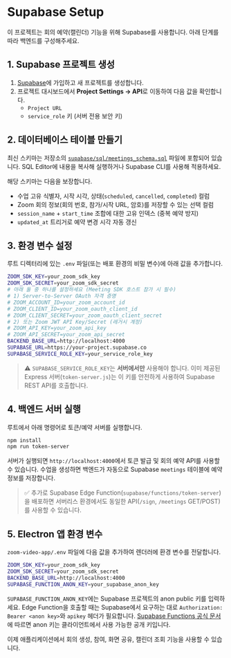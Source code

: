 # Supabase Setup

이 프로젝트는 회의 예약(캘린더) 기능을 위해 Supabase를 사용합니다. 아래 단계를 따라 백엔드를 구성해주세요.

## 1. Supabase 프로젝트 생성
1. [Supabase](https://supabase.com/)에 가입하고 새 프로젝트를 생성합니다.
2. 프로젝트 대시보드에서 **Project Settings → API**로 이동하여 다음 값을 확인합니다.
   - `Project URL`
   - `service_role` 키 (서버 전용 보안 키)

## 2. 데이터베이스 테이블 만들기
최신 스키마는 저장소의 [`supabase/sql/meetings_schema.sql`](supabase/sql/meetings_schema.sql) 파일에 포함되어 있습니다. SQL Editor에 내용을 복사해 실행하거나 Supabase CLI를 사용해 적용하세요.

해당 스키마는 다음을 보장합니다.

- 수업 고유 식별자, 시작 시각, 상태(`scheduled`, `cancelled`, `completed`) 컬럼
- Zoom 회의 정보(회의 번호, 참가/시작 URL, 암호)를 저장할 수 있는 선택 컬럼
- `session_name` + `start_time` 조합에 대한 고유 인덱스 (중복 예약 방지)
- `updated_at` 트리거로 예약 변경 시각 자동 갱신

## 3. 환경 변수 설정
루트 디렉터리에 있는 `.env` 파일(또는 배포 환경의 비밀 변수)에 아래 값을 추가합니다.

```bash
ZOOM_SDK_KEY=your_zoom_sdk_key
ZOOM_SDK_SECRET=your_zoom_sdk_secret
# 아래 둘 중 하나를 설정하세요 (Meeting SDK 호스트 참가 시 필수)
# 1) Server-to-Server OAuth 자격 증명
# ZOOM_ACCOUNT_ID=your_zoom_account_id
# ZOOM_CLIENT_ID=your_zoom_oauth_client_id
# ZOOM_CLIENT_SECRET=your_zoom_oauth_client_secret
# 2) 또는 Zoom JWT API Key/Secret (레거시 계정)
# ZOOM_API_KEY=your_zoom_api_key
# ZOOM_API_SECRET=your_zoom_api_secret
BACKEND_BASE_URL=http://localhost:4000
SUPABASE_URL=https://your-project.supabase.co
SUPABASE_SERVICE_ROLE_KEY=your_service_role_key
```

> ⚠️ `SUPABASE_SERVICE_ROLE_KEY`는 **서버에서만** 사용해야 합니다. 이미 제공된 Express 서버(`token-server.js`)는 이 키를 안전하게 사용하여 Supabase REST API를 호출합니다.

## 4. 백엔드 서버 실행
루트에서 아래 명령어로 토큰/예약 서버를 실행합니다.

```bash
npm install
npm run token-server
```

서버가 실행되면 `http://localhost:4000`에서 토큰 발급 및 회의 예약 API를 사용할 수 있습니다. 수업을 생성하면 백엔드가 자동으로 Supabase `meetings` 테이블에 예약 정보를 저장합니다.

> ✅ 추가로 Supabase Edge Function(`supabase/functions/token-server`)을 배포하면 서버리스 환경에서도 동일한 API(`/sign`, `/meetings` GET/POST)를 사용할 수 있습니다.

## 5. Electron 앱 환경 변수
`zoom-video-app/.env` 파일에 다음 값을 추가하여 렌더러에 환경 변수를 전달합니다.

```bash
ZOOM_SDK_KEY=your_zoom_sdk_key
ZOOM_SDK_SECRET=your_zoom_sdk_secret
BACKEND_BASE_URL=http://localhost:4000
SUPABASE_FUNCTION_ANON_KEY=your_supabase_anon_key
```

`SUPABASE_FUNCTION_ANON_KEY`에는 Supabase 프로젝트의 anon public 키를 입력하세요. Edge Function을 호출할 때는 Supabase에서
요구하는 대로 `Authorization: Bearer <anon key>`와 `apikey` 헤더가 필요합니다. [Supabase Functions 공식 문서](https://supabase.com/docs/guides/functions#invoking-edge-functions)
에 따르면 anon 키는 클라이언트에서 사용 가능한 공개 키입니다.

이제 애플리케이션에서 회의 생성, 참여, 화면 공유, 캘린더 조회 기능을 사용할 수 있습니다.
